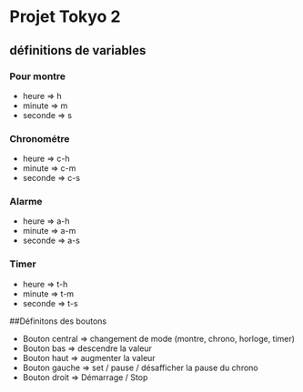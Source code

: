 # Projet Tokyo 2

## définitions de variables 

### Pour montre
* heure => h
* minute => m
* seconde => s

### Chronométre

* heure => c-h
* minute => c-m
* seconde => c-s

### Alarme

* heure => a-h
* minute => a-m
* seconde => a-s

### Timer

* heure => t-h
* minute => t-m
* seconde => t-s


##Définitons des boutons

* Bouton central => changement de mode (montre, chrono, horloge, timer)
* Bouton bas => descendre la valeur
* Bouton haut => augmenter la valeur
* Bouton gauche => set / pause / désafficher la pause du chrono
* Bouton droit => Démarrage / Stop
